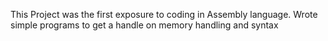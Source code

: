 This Project was the first exposure to coding in Assembly language.
Wrote simple programs to get a handle on memory handling and syntax

